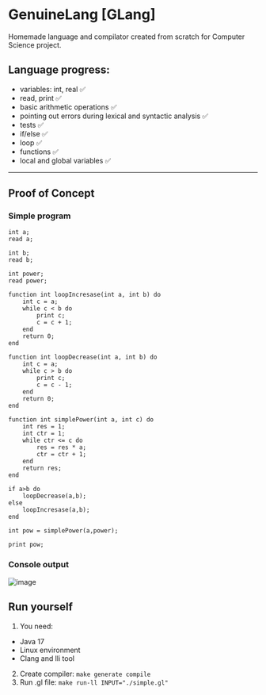 # GenuineLang [GLang]

Homemade language and compilator created from scratch for Computer Science project.

## Language progress:
- variables: int, real ✅
- read, print ✅
- basic arithmetic operations ✅
- pointing out errors during lexical and syntactic analysis ✅
- tests ✅
- if/else ✅
- loop ✅
- functions ✅
- local and global variables ✅

***

## Proof of Concept

### Simple program

```
int a;
read a;

int b;
read b;

int power;
read power;

function int loopIncresase(int a, int b) do
	int c = a;
	while c < b do
		print c;
		c = c + 1;
	end
	return 0;
end

function int loopDecrease(int a, int b) do
	int c = a;
	while c > b do
		print c;
		c = c - 1;
	end
	return 0;
end

function int simplePower(int a, int c) do
	int res = 1;
	int ctr = 1;
	while ctr <= c do
		res = res * a;
		ctr = ctr + 1;
	end
	return res;
end 

if a>b do
	loopDecrease(a,b);
else
	loopIncresase(a,b);
end
	
int pow = simplePower(a,power);

print pow;

```

### Console output
![image](https://github.com/BKopysc/GenuineLang/assets/57834846/013951a5-ecc0-41e1-bb5b-a440e6d7ef22)

## Run yourself
1. You need:
- Java 17
- Linux environment
- Clang and lli tool

2. Create compiler: ```make generate compile```
3. Run .gl file: ```make run-ll INPUT="./simple.gl"```



